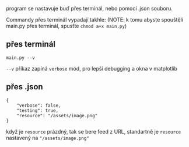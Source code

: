 program se nastavuje buď přes terminál, nebo pomocí .json souboru.

Commandy přes terminál vypadají takhle:
(NOTE: k tomu abyste spouštěli main.py přes terminál, spusťte `chmod a+x main.py`)

## přes terminál

```
main.py --v
```

`--v` příkaz zapíná `verbose` mód, pro lepší debugging a okna v matplotlib

## přes .json

```
{
    "verbose": false,
    "testing": true,
    "resource": "/assets/image.png"
}
```

když je `resource` prázdný, tak se bere feed z URL, standartně je `resource` nastavený na `"/assets/image.png"`